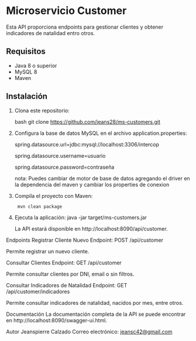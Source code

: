 
# Microservicio Customer

Esta API proporciona endpoints para gestionar clientes y obtener indicadores de natalidad entro otros.

## Requisitos

- Java 8 o superior
- MySQL 8
- Maven

## Instalación

1. Clona este repositorio:

      bash
      git clone https://github.com/jeans28/ms-customers.git

2. Configura la base de datos MySQL en el archivo application.properties:

      spring.datasource.url=jdbc:mysql://localhost:3306/intercop
      
      spring.datasource.username=usuario
      
      spring.datasource.password=contraseña
      
      nota: Puedes cambiar de motor de base de datos agregando el driver en la dependencia del maven y cambiar los properties de conexion
  
3. Compila el proyecto con Maven:
   
        mvn clean package
  
4. Ejecuta la aplicación:
      java -jar target/ms-customers.jar
    
      La API estará disponible en http://localhost:8090/api/customer.

Endpoints
Registrar Cliente Nuevo
Endpoint: POST /api/customer

Permite registrar un nuevo cliente.

Consultar Clientes
Endpoint: GET /api/customer

Permite consultar clientes por DNI, email o sin filtros.

Consultar Indicadores de Natalidad
Endpoint: GET /api/customer/indicadores

Permite consultar indicadores de natalidad, nacidos por mes, entre otros.

Documentación
La documentación completa de la API se puede encontrar en http://localhost:8090/swagger-ui.html.

Autor
Jeanspierre Calzado
Correo electrónico: jeansc42@gmail.com
